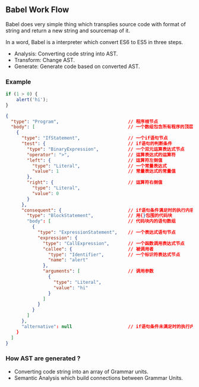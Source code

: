 ## Babel Work Flow

Babel does very simple thing which transplies source code with format of string and return a new string and sourcemap of it. 

In a word, Babel is a interpreter which convert ES6 to ES5 in three steps.

- Analysis: Converting code string into AST.
- Transform: Change AST.
- Generate: Generate code based on converted AST.
  
### Example

```javascript
if (1 > 0) {
    alert('hi');
}
```

```json
{
  "type": "Program",                          // 程序根节点
  "body": [                                   // 一个数组包含所有程序的顶层语句
    {
      "type": "IfStatement",                  // 一个if语句节点
      "test": {                               // if语句的判断条件
        "type": "BinaryExpression",           // 一个双元运算表达式节点
        "operator": ">",                      // 运算表达式的运算符
        "left": {                             // 运算符左侧值
          "type": "Literal",                  // 一个常量表达式
          "value": 1                          // 常量表达式的常量值
        },
        "right": {                            // 运算符右侧值
          "type": "Literal",
          "value": 0
        }
      },
      "consequent": {                         // if语句条件满足时的执行内容
        "type": "BlockStatement",             // 用{}包围的代码块
        "body": [                             // 代码块内的语句数组
          {
            "type": "ExpressionStatement",    // 一个表达式语句节点
            "expression": {
              "type": "CallExpression",       // 一个函数调用表达式节点
              "callee": {                     // 被调用者
                "type": "Identifier",         // 一个标识符表达式节点
                "name": "alert"
              },
              "arguments": [                  // 调用参数
                {
                  "type": "Literal",
                  "value": "hi"
                }
              ]
            }
          }
        ]
      },
      "alternative": null                     // if语句条件未满足时的执行内容
    }
  ]
}
```


### How AST are generated ?

- Converting code string into an array of Grammar units.
- Semantic Analysis which build connections between Grammar Units.


